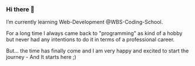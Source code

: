 ### Hi there 👋

I’m currently learning Web-Development @WBS-Coding-School. 

For a long time I always came back to "programming" as kind of a hobby but never had any intentions to do it in terms of a professional career. 

But... the time has finally come and I am very happy and excited to start the journey -
And It starts here ;) 

<!--
**arminebner/arminebner** is a ✨ _special_ ✨ repository because its `README.md` (this file) appears on your GitHub profile.

Here are some ideas to get you started:

- 🔭 I’m currently working on ...
- 🌱 I’m currently learning ...
- 👯 I’m looking to collaborate on ...
- 🤔 I’m looking for help with ...
- 💬 Ask me about ...
- 📫 How to reach me: ...
- 😄 Pronouns: ...
- ⚡ Fun fact: ...
-->
